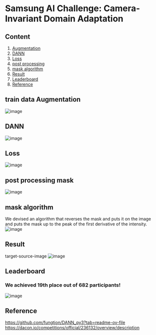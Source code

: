 # Samsung AI Challenge: Camera-Invariant Domain Adaptation

## Content
1. [Augmentation](#train-data-Augmentation)
2. [DANN](#DANN)
3. [Loss](#Loss)
4. [post processing](#post-processing-mask)
5. [mask algorithm](#mask-algorithm)
6. [Result](#Result)
7. [Leaderboard](#Leaderboard)
8. [Reference](#Reference)

## train data Augmentation

![image](https://github.com/seok-AI/Domain-Adaptation/assets/85815265/d6d43aa0-fc3f-471e-80de-f9f78a751a5e)

## DANN

![image](https://github.com/seok-AI/Domain-Adaptation/assets/85815265/e65f3a97-0ea6-4053-bbbb-70ccc9290151)

## Loss

![image](https://github.com/seok-AI/Domain-Adaptation/assets/85815265/be2149e9-070b-4ad1-a387-8a0fe34a2867)


## post processing mask

![image](https://github.com/seok-AI/Domain-Adaptation/assets/85815265/001fa84b-64c9-49d1-a83c-a07357c15d20)

## mask algorithm
We devised an algorithm that reverses the mask and puts it on the image and puts the mask up to the peak of the first derivative of the intensity.
![image](https://github.com/seok-AI/Domain-Adaptation/assets/85815265/5f373553-d394-4ff8-b488-6b21cfb37ce1)

## Result
target-source-image
![image](https://github.com/seok-AI/Domain-Adaptation/assets/85815265/a7c1b4d5-3de8-496a-a25e-1c5db571b647)

## Leaderboard
### We achieved 19th place out of 682 participants!

![image](https://github.com/seok-AI/Domain-Adaptation/assets/85815265/ee34aa8a-1bd8-41df-8d53-909f7c38176b)

## Reference
https://github.com/fungtion/DANN_py3?tab=readme-ov-file
https://dacon.io/competitions/official/236132/overview/description
